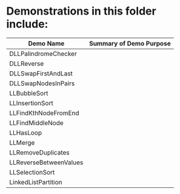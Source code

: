 # Demonstrations in this folder include:
  
| Demo Name | Summary of Demo Purpose |  
| ---------- | ---------- |  
| DLLPalindromeChecker | |  
| DLLReverse | |  
| DLLSwapFirstAndLast | |  
| DLLSwapNodesInPairs | |  
| LLBubbleSort | |  
| LLInsertionSort | |  
| LLFindKthNodeFromEnd | |  
| LLFindMiddleNode | |  
| LLHasLoop | |  
| LLMerge | |  
| LLRemoveDuplicates | |  
| LLReverseBetweenValues | |  
| LLSelectionSort | |  
| LinkedListPartition | |  
